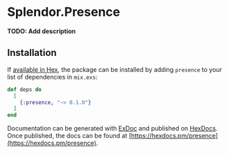# Splendor.Presence

**TODO: Add description**

## Installation

If [available in Hex](https://hex.pm/docs/publish), the package can be installed
by adding `presence` to your list of dependencies in `mix.exs`:

```elixir
def deps do
  [
    {:presence, "~> 0.1.0"}
  ]
end
```

Documentation can be generated with [ExDoc](https://github.com/elixir-lang/ex_doc)
and published on [HexDocs](https://hexdocs.pm). Once published, the docs can
be found at [https://hexdocs.pm/presence](https://hexdocs.pm/presence).

